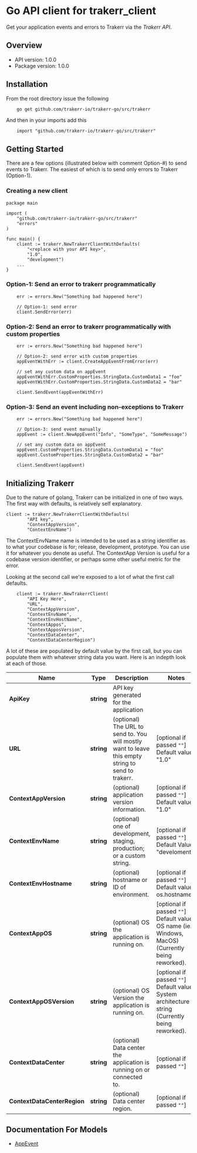 # Go API client for trakerr_client

Get your application events and errors to Trakerr via the *Trakerr API*.

## Overview
- API version: 1.0.0
- Package version: 1.0.0

## Installation
From the root directory issue the following
```bash
    go get github.com/trakerr-io/trakerr-go/src/trakerr
```

And then in your imports add this

```golang
    import "github.com/trakerr-io/trakerr-go/src/trakerr"

```
## Getting Started

There are a few options (illustrated below with comment Option-#) to send events to Trakerr. The easiest of
which is to send only errors to Trakerr (Option-1).

### Creating a new client


```golang
package main

import (
	"github.com/trakerr-io/trakerr-go/src/trakerr"
	"errors"
)

func main() {
	client := trakerr.NewTrakerrClientWithDefaults(
		"<replace with your API key>",
		"1.0",
		"development")
    ...
}
```

### Option-1: Send an error to trakerr programmatically
```golang
	err := errors.New("Something bad happened here")

	// Option-1: send error
	client.SendError(err)
```

### Option-2: Send an error to trakerr programmatically with custom properties
```golang
	err := errors.New("Something bad happened here")

	// Option-2: send error with custom properties
	appEventWithErr := client.CreateAppEventFromError(err)

	// set any custom data on appEvent
	appEventWithErr.CustomProperties.StringData.CustomData1 = "foo"
	appEventWithErr.CustomProperties.StringData.CustomData2 = "bar"

	client.SendEvent(appEventWithErr)
```

### Option-3: Send an event including non-exceptions to Trakerr
```golang
	err := errors.New("Something bad happened here")

	// Option-3: send event manually
	appEvent := client.NewAppEvent("Info", "SomeType", "SomeMessage")

	// set any custom data on appEvent
	appEvent.CustomProperties.StringData.CustomData1 = "foo"
	appEvent.CustomProperties.StringData.CustomData2 = "bar"

	client.SendEvent(appEvent)
```

## Initializing Trakerr
Due to the nature of golang, Trakerr can be initialized in one of two ways. The first way with defaults, is relatively self explanatory.
```golang
client := trakerr.NewTrakerrClientWithDefaults(
		"API key",
		"ContextAppVersion",
		"ContextEnvName")
```
The ContextEnvName name is intended to be used as a string identifier as to what your codebase is for; release, development, prototype. You can use it for whatever you denote as useful. The ContextApp Version is useful for a codebase version identifier, or perhaps some other useful metric for the error.

Looking at the second call we're exposed to a lot of what the first call defaults.

```golang
    client := trakerr.NewTrakerrClient(
        "API Key Here",
        "URL",
        "ContextAppVersion",
        "ContextEnvName",
        "ContextEnvHostName",
        "ContextAppos",
        "ContextApposVersion",
        "ContextDataCenter",
        "ContextDataCenterRegion")
```
A lot of these are populated by default value by the first call, but you can populate them with whatever string data you want. Here is an indepth look at each of those.

Name | Type | Description | Notes
------------ | ------------- | -------------  | -------------
**ApiKey** | **string** | API key generated for the application | 
**URL** | **string** |(optional) The URL to send to. You will mostly want to leave this empty string to send to trakerr. | [optional if passed `""`] Default value: "1.0"
**ContextAppVersion** | **string** | (optional) application version information. | [optional if passed `""`] Default value: "1.0" 
**ContextEnvName** | **string** | (optional) one of development, staging, production; or a custom string. | [optional if passed `""`] Default Value: "develoment"
**ContextEnvHostname** | **string** | (optional) hostname or ID of environment. | [optional if passed `""`] Default value: os.hostname()
**ContextAppOS** | **string** | (optional) OS the application is running on. | [optional if passed `""`] Default value: OS name (ie. Windows, MacOS) (Currently being reworked).
**ContextAppOSVersion** | **string** | (optional) OS Version the application is running on. | [optional if passed `""`] Default value: System architecture string (Currently being reworked).
**ContextDataCenter** | **string** | (optional) Data center the application is running on or connected to. | [optional if passed `""`]
**ContextDataCenterRegion** | **string** | (optional) Data center region. | [optional if passed `""`]


## Documentation For Models

 - [AppEvent](https://github.com/trakerr-io/trakerr-go/blob/master/src/trakerr/docs/AppEvent.md)



